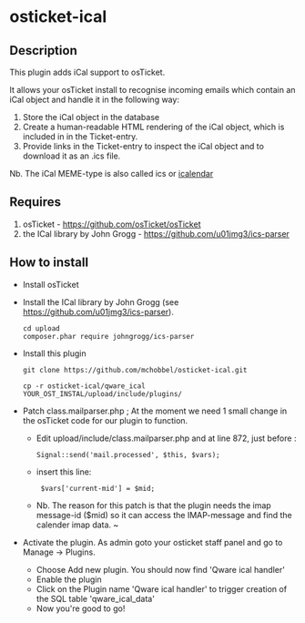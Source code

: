 # osticket-ical
## Description
This plugin adds iCal support to osTicket. 

It allows your osTicket install to recognise incoming emails which contain an iCal object and handle it in the following way:
   1. Store the iCal object in the database
   1. Create a human-readable HTML rendering of the iCal object, which is included in in the Ticket-entry.
   1. Provide links in the Ticket-entry to inspect the iCal object and to download it as an .ics file.

Nb. The iCal MEME-type is also called ics or [icalendar](https://en.wikipedia.org/wiki/ICalendar)

## Requires
   1. osTicket - https://github.com/osTicket/osTicket
   1. the ICal library by John Grogg   - https://github.com/u01jmg3/ics-parser
   
## How to install
   - Install osTicket
   - Install the ICal library by John Grogg   (see https://github.com/u01jmg3/ics-parser).
   
         cd upload
         composer.phar require johngrogg/ics-parser
           
    
   - Install this plugin
   
         git clone https://github.com/mchobbel/osticket-ical.git
   
         cp -r osticket-ical/qware_ical YOUR_OST_INSTAL/upload/include/plugins/
   
         
   - Patch class.mailparser.php ;  At the moment we need 1 small change in the osTicket code for our plugin to function.
      -  Edit upload/include/class.mailparser.php and at line 872, just before :
      
             Signal::send('mail.processed', $this, $vars);
   
      -  insert this line:
      
              $vars['current-mid'] = $mid;

     -  Nb. The reason for this patch is that the plugin needs the imap message-id ($mid) so it can access the IMAP-message and find  the calender imap data.
~
   - Activate the plugin. As admin goto your osticket staff panel and go to Manage -> Plugins. 
     - Choose Add new plugin. You should now find 'Qware ical handler'
     - Enable the plugin
     - Click on the Plugin name 'Qware ical handler' to trigger creation of the SQL table 'qware_ical_data'
     - Now you're good to go!
